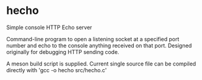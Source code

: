 # hecho
Simple console HTTP Echo server

Command-line program to open a listening socket at a specified port number and echo to the console anything received on that port.  Designed originally for debugging HTTP sending code.

A meson build script is supplied. Current single source file can be compiled directly with 'gcc -o hecho src/hecho.c'
